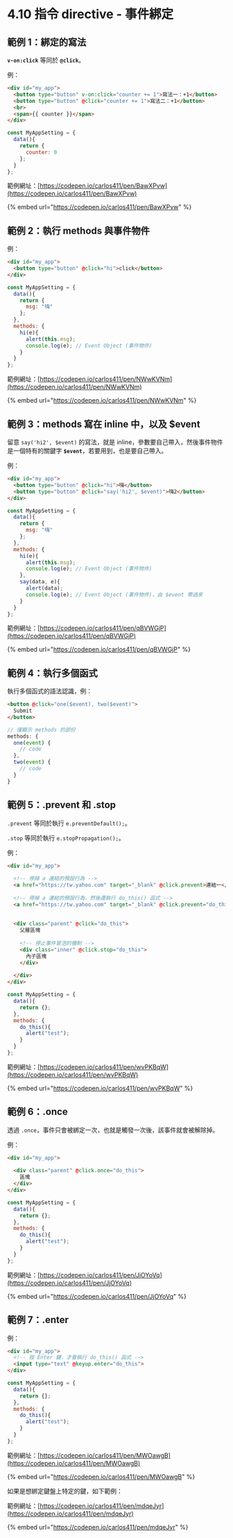 # 4.10 指令 directive - 事件綁定

## 範例 1：綁定的寫法

**`v-on:click`** 等同於 **`@click`**。

例：

```html
<div id="my_app">
  <button type="button" v-on:click="counter += 1">寫法一：+1</button>
  <button type="button" @click="counter += 1">寫法二：+1</button>
  <br>
  <span>{{ counter }}</span>
</div>
```

```javascript
const MyAppSetting = {
  data(){
    return {
      counter: 0
    };
  }
};
```



範例網址：[https://codepen.io/carlos411/pen/BawXPvw](https://codepen.io/carlos411/pen/BawXPvw)

{% embed url="https://codepen.io/carlos411/pen/BawXPvw" %}



## 範例 2：執行 methods 與事件物件

例：

```html
<div id="my_app">
  <button type="button" @click="hi">click</button>
</div>
```

```javascript
const MyAppSetting = {
  data(){
    return {
      msg: "嗨"
    };
  },
  methods: {
    hi(e){
      alert(this.msg);
      console.log(e); // Event Object (事件物件)
    }
  }
};
```



範例網址：[https://codepen.io/carlos411/pen/NWwKVNm](https://codepen.io/carlos411/pen/NWwKVNm)

{% embed url="https://codepen.io/carlos411/pen/NWwKVNm" %}

## 範例 3：methods 寫在 inline 中，以及 $event

留意 `say('hi2', $event)` 的寫法，就是 inline，參數要自己帶入，然後事件物件是一個特有的關鍵字 **`$event`**，若要用到，也是要自己帶入。

例：

```html
<div id="my_app">
  <button type="button" @click="hi">嗨</button>
  <button type="button" @click="say('hi2', $event)">嗨2</button>
</div>
```

```javascript
const MyAppSetting = {
  data(){
    return {
      msg: "嗨"
    };
  },
  methods: {
    hi(e){
      alert(this.msg);
      console.log(e); // Event Object (事件物件)
    },
    say(data, e){
      alert(data);
      console.log(e); // Event Object (事件物件)，由 $event 帶過來
    }
  }
};
```



範例網址：[https://codepen.io/carlos411/pen/qBVWGjP](https://codepen.io/carlos411/pen/qBVWGjP)

{% embed url="https://codepen.io/carlos411/pen/qBVWGjP" %}



## 範例 4：執行多個函式

執行多個函式的語法認識，例：

```html
<button @click="one($event), two($event)">
  Submit
</button>
```

```javascript
// 僅顯示 methods 的部份
methods: {
  one(event) {
    // code
  },
  two(event) {
    // code
  }
}
```



## 範例 5：.prevent 和 .stop

`.prevent` 等同於執行 `e.preventDefault();`。

`.stop` 等同於執行 `e.stopPropagation();`。



例：

```html
<div id="my_app">
  
  <!-- 停掉 a 連結的預設行為 -->
  <a href="https://tw.yahoo.com" target="_blank" @click.prevent>連結一</a>
  
  <!-- 停掉 a 連結的預設行為，然後還執行 do_this() 函式 -->
  <a href="https://tw.yahoo.com" target="_blank" @click.prevent="do_this">連結二</a>
  
  
  <div class="parent" @click="do_this">
    父層區塊
    
    <!-- 停止事件冒泡的機制 -->
    <div class="inner" @click.stop="do_this">
      內子區塊
    </div>
    
  </div>
</div>
```

```javascript
const MyAppSetting = {
  data(){
    return {};
  },
  methods: {
    do_this(){
      alert("test");
    }
  }
};
```



範例網址：[https://codepen.io/carlos411/pen/wvPKBqW](https://codepen.io/carlos411/pen/wvPKBqW)

{% embed url="https://codepen.io/carlos411/pen/wvPKBqW" %}



## 範例 6：.once

透過 `.once`，事件只會被綁定一次，也就是觸發一次後，該事件就會被解除掉。

例：

```html
<div id="my_app">
  
  <div class="parent" @click.once="do_this">
    區塊
  </div>
</div>
```

```javascript
const MyAppSetting = {
  data(){
    return {};
  },
  methods: {
    do_this(){
      alert("test");
    }
  }
};
```



範例網址：[https://codepen.io/carlos411/pen/JjOYoVq](https://codepen.io/carlos411/pen/JjOYoVq)

{% embed url="https://codepen.io/carlos411/pen/JjOYoVq" %}



## 範例 7：.enter

例：

```html
<div id="my_app">
  <!-- 按 Enter 鍵，才會執行 do_this() 函式 -->
  <input type="text" @keyup.enter="do_this">
</div>
```

```javascript
const MyAppSetting = {
  data(){
    return {};
  },
  methods: {
    do_this(){
      alert("test");
    }
  }
};
```



範例網址：[https://codepen.io/carlos411/pen/MWOawgB](https://codepen.io/carlos411/pen/MWOawgB)

{% embed url="https://codepen.io/carlos411/pen/MWOawgB" %}





如果是想綁定鍵盤上特定的鍵，如下範例：

範例網址：[https://codepen.io/carlos411/pen/mdqeJyr](https://codepen.io/carlos411/pen/mdqeJyr)

{% embed url="https://codepen.io/carlos411/pen/mdqeJyr" %}




